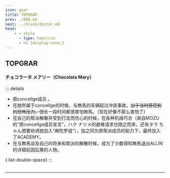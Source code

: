 ```yaml
---
icon: gear
title: TOPGRAR
prev: ./868.md
next: ../black/doctor.md
head:
    - - style
      - type: text/css
      - h1 {display:none;}
---
```

## <span class="underline-blue"><i class="fa-solid fa-gear"></i> TOPGRAR</span>

#### <span style="font-weight:bold;">チョコラータ メアリー（Chocolata Mary）</span>
::: details
- 原concellge成员 。
- 在她所属于concellge的时候，与無馬的车辆起过冲突事故，~~由于当时感受到的恐怖压力，~~很长一段时间都很害怕無馬。（现在好像不那么害怕了）
- 在自己的帮派解散并受到打击而伤心的时候，在各种机缘巧合（来自MOZU的“原concellge成员宣言”，ハク ナツメ的避难请求也随之而来，还有タラ ちゃん想要劝诱她加入“麻陀罗组”），加之同为原帮派成员的助力下，最终加入了ACADEMY。
- 在与無馬谈及自己的将来和帮派的解散时候，成为了少数得知無馬退出ALLIN的详细前因后果的人物。

{.list-double-space}
:::
<br>
<br>

---


